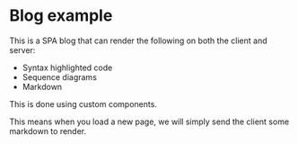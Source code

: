 # Blog example

This is a SPA blog that can render the following on both the client and server:

* Syntax highlighted code
* Sequence diagrams
* Markdown

This is done using custom components.

This means when you load a new page, we will simply send the client some markdown to render.